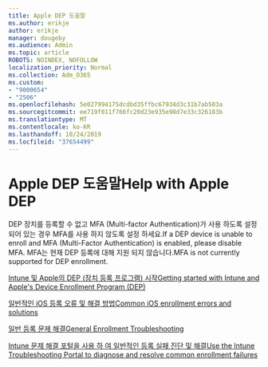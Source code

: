 ```yaml
---
title: Apple DEP 도움말
ms.author: erikje
author: erikje
manager: dougeby
ms.audience: Admin
ms.topic: article
ROBOTS: NOINDEX, NOFOLLOW
localization_priority: Normal
ms.collection: Adm_O365
ms.custom:
- "9000654"
- "2506"
ms.openlocfilehash: 5e027994175dcdbd35ffbc67934d3c31b7ab503a
ms.sourcegitcommit: ee719f011f766fc20d23e935e98d7e33c326183b
ms.translationtype: MT
ms.contentlocale: ko-KR
ms.lasthandoff: 10/24/2019
ms.locfileid: "37654499"
---
```

# <a name="help-with-apple-dep"></a><span data-ttu-id="fff2a-102">Apple DEP 도움말</span><span class="sxs-lookup"><span data-stu-id="fff2a-102">Help with Apple DEP</span></span>

<span data-ttu-id="fff2a-103">DEP 장치를 등록할 수 없고 MFA (Multi-factor Authentication)가 사용 하도록 설정 되어 있는 경우 MFA를 사용 하지 않도록 설정 하세요.</span><span class="sxs-lookup"><span data-stu-id="fff2a-103">If a DEP device is unable to enroll and MFA (Multi-Factor Authentication) is enabled, please disable MFA.</span></span> <span data-ttu-id="fff2a-104">MFA는 현재 DEP 등록에 대해 지원 되지 않습니다.</span><span class="sxs-lookup"><span data-stu-id="fff2a-104">MFA is not currently supported for DEP enrollment.</span></span>

[<span data-ttu-id="fff2a-105">Intune 및 Apple의 DEP (장치 등록 프로그램) 시작</span><span class="sxs-lookup"><span data-stu-id="fff2a-105">Getting started with Intune and Apple's Device Enrollment Program (DEP)</span></span>](https://docs.microsoft.com/intune/enrollment/device-enrollment-program-enroll-ios)

[<span data-ttu-id="fff2a-106">일반적인 iOS 등록 오류 및 해결 방법</span><span class="sxs-lookup"><span data-stu-id="fff2a-106">Common iOS enrollment errors and solutions</span></span>](https://docs.microsoft.com/intune/enrollment/troubleshoot-ios-enrollment-errors)

[<span data-ttu-id="fff2a-107">일반 등록 문제 해결</span><span class="sxs-lookup"><span data-stu-id="fff2a-107">General Enrollment Troubleshooting</span></span>](https://docs.microsoft.com/intune/enrollment/troubleshoot-device-enrollment-in-intune)

[<span data-ttu-id="fff2a-108">Intune 문제 해결 포털을 사용 하 여 일반적인 등록 실패 진단 및 해결</span><span class="sxs-lookup"><span data-stu-id="fff2a-108">Use the Intune Troubleshooting Portal to diagnose and resolve common enrollment failures</span></span>](https://docs.microsoft.com/intune/fundamentals/help-desk-operators)



